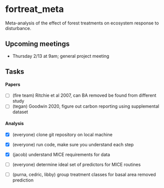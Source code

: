 # fortreat_meta

Meta-analysis of the effect of forest treatments on ecosystem response to disturbance.

## Upcoming meetings

- Thursday 2/13 at 9am; general project meeting

## Tasks

#### Papers

- [ ] (fire team) Ritchie et al 2007, can BA removed be found from different study
- [ ] (tegan) Goodwin 2020, figure out carbon reporting using supplemental dataset

#### Analysis

- [x] (everyone) clone git repository on local machine
- [x] (everyone) run code, make sure you understand each step
- [x] (jacob) understand MICE requirements for data
- [ ] (everyone) determine ideal set of predictors for MICE routines
- [ ] (purna, cedric, libby) group treatment classes for basal area removed prediction



